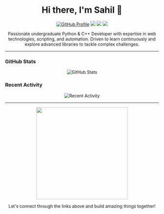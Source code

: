 <h1 align="center">Hi there, I'm Sahil 👋</h1>

<p align="center">
  <a href="https://github.com/sahilahmad6569"><img src="https://img.shields.io/github/followers/sahilahmad6569?style=social" alt="GitHub Profile"></a>
  <a href="https://linkedin.com/in/sahil-ahmad-tech"><img src="https://img.shields.io/badge/LinkedIn-Connect-blue"></a>
  <a href="mailto:sahilahmad6569@gmail.com"><img src="https://img.shields.io/badge/Email-Contact-red"></a>
  <a href="https://sahilahmad.netlify.app"><img src="https://img.shields.io/badge/Portfolio-Visit-brightgreen"></a>
</p>

<p align="center">Passionate undergraduate Python & C++ Developer with expertise in web technologies, scripting, and automation. Driven to learn continuously and explore advanced libraries to tackle complex challenges.</p>

---

### GitHub Stats

<p align="center">
  <img src="https://github-readme-stats.vercel.app/api?username=sahilahmad6569&show_icons=true&theme=dark" alt="GitHub Stats">
</p>

### Recent Activity

<p align="center">
  <img src="https://github-readme-stats.vercel.app/api?username=sahilahmad6569&show_icons=true&theme=dark&count_private=true&include_all_commits=true" alt="Recent Activity">
</p>

---

<p align="center">
  <img src="https://media.giphy.com/media/3o6ZtpxSZbQRRnwCKQ/giphy.gif" width="300">
</p>

<p align="center">Let's connect through the links above and build amazing things together!</p>
